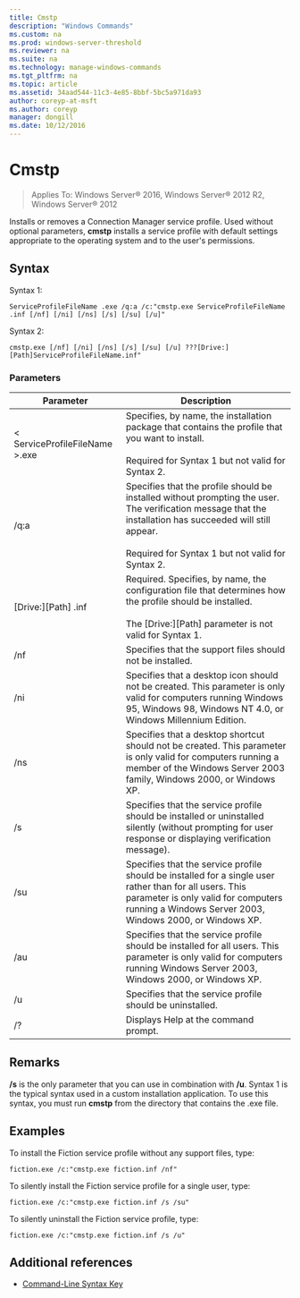 ```yaml
---
title: Cmstp
description: "Windows Commands"
ms.custom: na
ms.prod: windows-server-threshold
ms.reviewer: na
ms.suite: na
ms.technology: manage-windows-commands
ms.tgt_pltfrm: na
ms.topic: article
ms.assetid: 34aad544-11c3-4e85-8bbf-5bc5a971da93
author: coreyp-at-msft
ms.author: coreyp
manager: dongill
ms.date: 10/12/2016
---
```


# Cmstp

>Applies To: Windows Server&reg; 2016, Windows Server&reg; 2012 R2, Windows Server&reg; 2012

Installs or removes a Connection Manager service profile. Used without optional parameters, **cmstp** installs a service profile with default settings appropriate to the operating system and to the user's permissions. 
## Syntax
Syntax 1:
```
ServiceProfileFileName .exe /q:a /c:"cmstp.exe ServiceProfileFileName .inf [/nf] [/ni] [/ns] [/s] [/su] [/u]"
```
Syntax 2:
```
cmstp.exe [/nf] [/ni] [/ns] [/s] [/su] [/u] ???[Drive:][Path]ServiceProfileFileName.inf"
```
### Parameters
|Parameter|Description|
|-------------|---------------|
|< ServiceProfileFileName >.exe|Specifies, by name, the installation package that contains the profile that you want to install.<br /><br />Required for Syntax 1 but not valid for Syntax 2.|
|/q:a|Specifies that the profile should be installed without prompting the user. The verification message that the installation has succeeded will still appear.<br /><br />Required for Syntax 1 but not valid for Syntax 2.|
|[Drive:][Path] <ServiceProfileFileName>.inf|Required. Specifies, by name, the configuration file that determines how the profile should be installed.<br /><br />The [Drive:][Path] parameter is not valid for Syntax 1.|
|/nf|Specifies that the support files should not be installed.|
|/ni|Specifies that a desktop icon should not be created. This parameter is only valid for computers running Windows 95, Windows 98, Windows NT 4.0, or Windows Millennium Edition.|
|/ns|Specifies that a desktop shortcut should not be created. This parameter is only valid for computers running a member of the Windows Server 2003 family, Windows 2000, or Windows XP.|
|/s|Specifies that the service profile should be installed or uninstalled silently (without prompting for user response or displaying verification message).|
|/su|Specifies that the service profile should be installed for a single user rather than for all users. This parameter is only valid for computers running a Windows Server 2003, Windows 2000, or Windows XP.|
|/au|Specifies that the service profile should be installed for all users. This parameter is only valid for computers running Windows Server 2003, Windows 2000, or Windows XP.|
|/u|Specifies that the service profile should be uninstalled.|
|/?|Displays Help at the command prompt.|
## Remarks
**/s** is the only parameter that you can use in combination with **/u**.
Syntax 1 is the typical syntax used in a custom installation application. To use this syntax, you must run **cmstp** from the directory that contains the <ServiceProfileFileName>.exe file.
## <a name="BKMK_Examples"></a>Examples
To install the Fiction service profile without any support files, type:
```
fiction.exe /c:"cmstp.exe fiction.inf /nf"
```
To silently install the Fiction service profile for a single user, type:
```
fiction.exe /c:"cmstp.exe fiction.inf /s /su"
```
To silently uninstall the Fiction service profile, type:
```
fiction.exe /c:"cmstp.exe fiction.inf /s /u"
```
## Additional references
-   [Command-Line Syntax Key](Command-Line-Syntax-Key.md)
